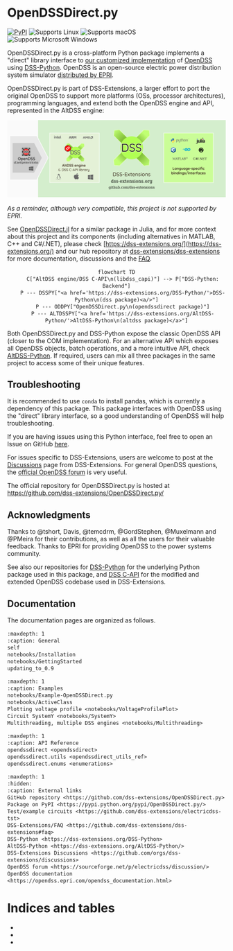 # OpenDSSDirect.py

[![PyPI](https://img.shields.io/pypi/v/OpenDSSDirect.py.svg)](https://pypi.python.org/pypi/OpenDSSDirect.py/) <img alt="Supports Linux" src="https://img.shields.io/badge/Linux-FCC624?logo=linux&logoColor=black"> <img alt="Supports macOS" src="https://img.shields.io/badge/macOS-000000?logo=apple&logoColor=white"> <img alt="Supports Microsoft Windows" src="https://img.shields.io/badge/Windows-0078D6?logo=windows&logoColor=white">

OpenDSSDirect.py is a cross-platform Python package implements a "direct" library interface to [our customized implementation](https://github.com/dss-extensions/dss_capi) of [OpenDSS](http://smartgrid.epri.com/SimulationTool.aspx) using [DSS-Python](https://dss-extensions.org/DSS-Python/).
OpenDSS is an open-source electric power distribution system simulator [distributed by EPRI](https://sourceforge.net/p/electricdss/). 

OpenDSSDirect.py is part of DSS-Extensions, a larger effort to port the original OpenDSS to support more platforms (OSs, processor architectures), programming languages, and extend both the OpenDSS engine and API, represented in the AltDSS engine:

<p align="center">
    <img alt="Overview of related projects" src="https://github.com/dss-extensions/dss-extensions/blob/main/images/repomap.png?raw=true">
</p>

*As a reminder, although very compatible, this project is not supported by EPRI.*

See [OpenDSSDirect.jl](https://github.com/dss-extensions/OpenDSSDirect.jl) for a similar package in Julia, and for more context about this project and its components (including alternatives in MATLAB, C++ and C#/.NET), please check [https://dss-extensions.org/](https://dss-extensions.org/) and our hub repository at [dss-extensions/dss-extensions](https://github.com/dss-extensions/dss-extensions) for more documentation, discussions and the [FAQ](https://github.com/dss-extensions/dss-extensions#faq).

<center>

```mermaid
flowchart TD
    C["AltDSS engine/DSS C-API\n(libdss_capi)"] --> P["DSS-Python: Backend"]
    P --- DSSPY["<a href='https://dss-extensions.org/DSS-Python/'>DSS-Python\n(dss package)<a/>"]
    P --- ODDPY["OpenDSSDirect.py\n(opendssdirect package)"]
    P --- ALTDSSPY["<a href='https://dss-extensions.org/AltDSS-Python/'>AltDSS-Python\n(altdss package)</a>"]
```

</center>

Both OpenDSSDirect.py and DSS-Python expose the classic OpenDSS API (closer to the COM implementation). For an alternative API which exposes all OpenDSS objects, batch operations, and a more intuitive API, check [AltDSS-Python](https://dss-extensions.org/AltDSS-Python/). If required, users can mix all three packages in the same project to access some of their unique features.

<!-- TODO: update the links to the final links after the main site is updated -->

## Troubleshooting

It is recommended to use `conda` to install pandas, which is currently a dependency of this package.
This package interfaces with OpenDSS using the "direct" library interface, so a good understanding of OpenDSS will help troubleshooting.

If you are having issues using this Python interface, feel free to open an Issue on GitHub [here](https://github.com/dss-extensions/OpenDSSDirect.py/issues/new). 

For issues specific to DSS-Extensions, users are welcome to post at the [Discussions](https://github.com/orgs/dss-extensions/discussions) page from DSS-Extensions. For general OpenDSS questions, the [official OpenDSS forum](https://sourceforge.net/p/electricdss/discussion/) is very useful.

The official repository for OpenDSSDirect.py is hosted at https://github.com/dss-extensions/OpenDSSDirect.py/

## Acknowledgments

Thanks to @tshort, Davis, @temcdrm, @GordStephen, @Muxelmann and @PMeira for their contributions, as well as all the users for their valuable feedback. Thanks to EPRI for providing OpenDSS to the power systems community.

See also our repositories for [DSS-Python](https://github.com/dss-extensions/DSS-Python) for the underlying Python package used in this package, and 
[DSS C-API](https://github.com/dss-extensions/dss_capi) for the modified and extended OpenDSS codebase used in DSS-Extensions.

## Documentation

The documentation pages are organized as follows.

<!-- TODO: add relevant code to allow running notebooks on e.g. Colab -->

```{toctree}
:maxdepth: 1
:caption: General
self
notebooks/Installation
notebooks/GettingStarted
updating_to_0.9
```

```{toctree}
:maxdepth: 1
:caption: Examples
notebooks/Example-OpenDSSDirect.py
notebooks/ActiveClass
Plotting voltage profile <notebooks/VoltageProfilePlot>
Circuit SystemY <notebooks/SystemY>
Multithreading, multiple DSS engines <notebooks/Multithreading>
```

```{toctree}
:maxdepth: 1
:caption: API Reference
opendssdirect <opendssdirect>
opendssdirect.utils <opendssdirect_utils_ref>
opendssdirect.enums <enumerations>
```

```{toctree}
:maxdepth: 1
:hidden:
:caption: External links
GitHub repository <https://github.com/dss-extensions/OpenDSSDirect.py>
Package on PyPI <https://pypi.python.org/pypi/OpenDSSDirect.py/>
Test/example circuits <https://github.com/dss-extensions/electricdss-tst>
DSS-Extensions/FAQ <https://github.com/dss-extensions/dss-extensions#faq>
DSS-Python <https://dss-extensions.org/DSS-Python>
AltDSS-Python <https://dss-extensions.org/AltDSS-Python/>
DSS-Extensions Discussions <https://github.com/orgs/dss-extensions/discussions>
OpenDSS forum <https://sourceforge.net/p/electricdss/discussion/>
OpenDSS documentation <https://opendss.epri.com/opendss_documentation.html>
```


# Indices and tables

* [](genindex)
* [](modindex)
* [](search)

